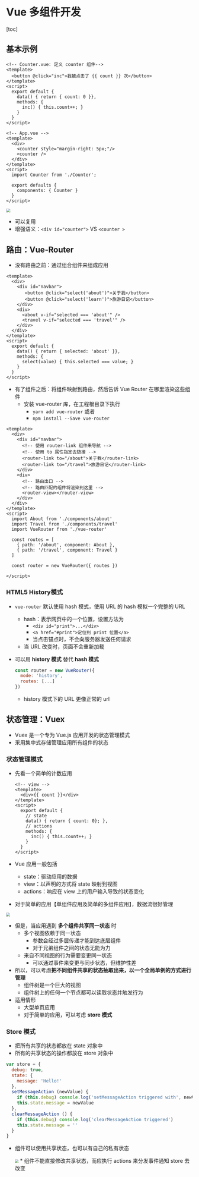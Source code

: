 # Vue 多组件开发

[toc]

## 基本示例

```vue
<!-- Counter.vue: 定义 counter 组件-->
<template>
  <button @click="inc">我被点击了 {{ count }} 次</button>
</template>
<script>
  export default {
    data() { return { count: 0 }},
    methods: {
      inc() { this.count++; }
    }
  }
</script>
```

```vue
<!-- App.vue -->
<template>
  <div>
    <counter style="margin-right: 5px;"/>
    <counter />
  </div>
</template>
<script>
  import Counter from './Counter';
  
  export defaults {
    components: { Counter }
  }
</script>
```

<img src="images\Counter 组件示例.png" style="zoom:67%;" />

* 可以复用
* 增强语义：`<div id="counter">` VS `<counter >`

## 路由：Vue-Router

* 没有路由之前：通过组合组件来组成应用

```vue
<template>
  <div>
    <div id="navbar">
       <button @click="select('about')">关于我</button>
       <button @click="select('learn')">旅游日记</button>
    </div>
    <div>
      <about v-if="selected === 'about'" />
      <travel v-if="selected === 'travel'" />
    </div>
  </div>
</template>
<script>
  export default {
    data() { return { selected: 'about' }},
    methods: {
      select(value) { this.selected === value; }
    }
  }
</script>
```

* 有了组件之后：将组件映射到路由，然后告诉 Vue Router 在哪里渲染这些组件
  * 安装 vue-router 库，在工程根目录下执行
    * `yarn add vue-router` 或者
    * `npm install --Save vue-router`

```vue
<template>
  <div>
    <div id="navbar">
      <!-- 使用 router-link 组件来导航 -->
      <!-- 使用 to 属性指定去链接 -->
      <router-link to="/about">关于我</router-link>
      <router-link to="/travel">旅游日记</router-link>
    </div>
    <div>
      <!-- 路由出口 -->
      <!-- 路由匹配的组件将渲染到这里 -->
      <router-view></router-view>
    </div>
  </div>
</template>
<script>
  import About from './components/about'
  import Travel from './components/travel'
  import VueRouter from './vue-router'
  
  const routes = [
    { path: '/about', component: About },
    { path: '/travel', component: Travel }
  ]
  
  const router = new VueRouter({ routes })
  
</script>
```

### HTML5 History模式

* `vue-router` 默认使用 hash 模式，使用 URL 的 hash 模拟一个完整的 URL

  * hash：表示网页中的一个位置，设置方法为
    * `<div id="print">...</div>`
    * `<a href="#print">定位到 print 位置</a>`
    * 当点击锚点时，不会向服务器发送任何请求
  * 当 URL 改变时，页面不会重新加载

* 可以用 **history 模式** 替代 **hash 模式**

  ```javascript
  const router = new VueRouter({
    mode: 'history',
    routes: [...]
  })
  ```

  * history 模式下的 URL 更像正常的 url

## 状态管理：Vuex

* Vuex 是一个专为 Vue.js 应用开发的状态管理模式
* 采用集中式存储管理应用所有组件的状态

### 状态管理模式

* 先看一个简单的计数应用

  ```vue
  <!-- view -->
  <template>
    <div>{{ count }}</div>
  </template>
  <script>
    export default {
      // state
      data() { return { count: 0}; },
      // actions
      methods: {
        inc() { this.count++; }
      }
    }
  </script>
  ```

* Vue 应用一般包括

  * state：驱动应用的数据
  * view：以声明的方式将 state 映射到视图
  * actions：响应在 view 上的用户输入导致的状态变化

* 对于简单的应用【单组件应用及简单的多组件应用】，数据流很好管理

<img src="images\单向数据流.png" style="zoom:60%;" />

* 但是，当应用遇到 **多个组件共享同一状态** 时
  * 多个视图依赖于同一状态
    * 参数会经过多层传递才能到达底层组件
    * 对于兄弟组件之间的状态无能为力
  * 来自不同视图的行为需要变更同一状态
    * 可以通过事件来变更与同步状态，但维护性差
* 所以，可以考虑**把不同组件共享的状态抽取出来，以一个全局单例的方式进行管理**
  * 组件树是一个巨大的视图
  * 组件树上的任何一个节点都可以读取状态并触发行为
* 适用情形
  * 大型单页应用
  * 对于简单的应用，可以考虑 **store 模式**

### Store 模式

* 把所有共享的状态都放在 state 对象中
* 所有的共享状态的操作都放在 store 对象中

```javascript
var store = {
  debug: true,
  state: {
    message: 'Hello!'
  },
  setMessageAction (newValue) {
    if (this.debug) console.log('setMessageAction triggered with', newValue)
    this.state.message = newValue
  },
  clearMessageAction () {
    if (this.debug) console.log('clearMessageAction triggered')
    this.state.message = ''
  }
}
```

* 组件可以使用共享状态，也可以有自己的私有状态

  <img src="images\store 模式.png" style="zoom:60%;" />
  * 组件不能直接修改共享状态，而应执行 actions 来分发事件通知 store 去改变